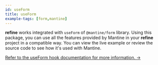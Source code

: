 ```yaml
---
id: useForm
title: useForm
example-tags: [form,mantine]
---
```


**refine** works integrated with `useForm` of `@mantine/form` library. Using this package, you can use all the features provided by Mantine in your **refine** project in a compatible way. You can view the live example or review the source code to see how it's used with Mantine.

[Refer to the useForm hook documentation for more information. →](/api-reference/mantine/hooks/form/useForm.md)

<StackblitzExample path="form-mantine-use-form" />
